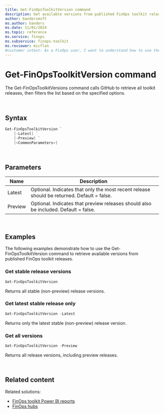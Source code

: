 ```yaml
---
title: Get-FinOpsToolkitVersion command
description: Get available versions from published FinOps toolkit releases using the Get-FinOpsToolkitVersion command.
author: bandersmsft
ms.author: banders
ms.date: 11/01/2024
ms.topic: reference
ms.service: finops
ms.subservice: finops-toolkit
ms.reviewer: micflan
#customer intent: As a FinOps user, I want to understand how to use the Get-FinOpsToolkitVersion PowerShell command.
---
```


<!-- markdownlint-disable-next-line MD025 -->
# Get-FinOpsToolkitVersion command

The Get-FinOpsToolkitVersions command calls GitHub to retrieve all toolkit releases, then filters the list based on the specified options.

<br>

## Syntax

```powershell
Get-FinOpsToolkitVersion `
    [-Latest] `
    [-Preview] `
    [<CommonParameters>]
```

<br>

## Parameters

| Name    | Description                                                                                |
| ------- | ------------------------------------------------------------------------------------------ |
| Latest  | Optional. Indicates that only the most recent release should be returned. Default = false. |
| Preview | Optional. Indicates that preview releases should also be included. Default = false.        |

<br>

## Examples

The following examples demonstrate how to use the Get-FinOpsToolkitVersion command to retrieve available versions from published FinOps toolkit releases.

### Get stable release versions

```powershell
Get-FinOpsToolkitVersion
```

Returns all stable (non-preview) release versions.

### Get latest stable release only

```powershell
Get-FinOpsToolkitVersion -Latest
```

Returns only the latest stable (non-preview) release version.

### Get all versions

```powershell
Get-FinOpsToolkitVersion -Preview
```

Returns all release versions, including preview releases.

<br>

## Related content

Related solutions:

- [FinOps toolkit Power BI reports](../../power-bi/reports.md)
- [FinOps hubs](../../hubs/finops-hubs-overview.md)

<br>